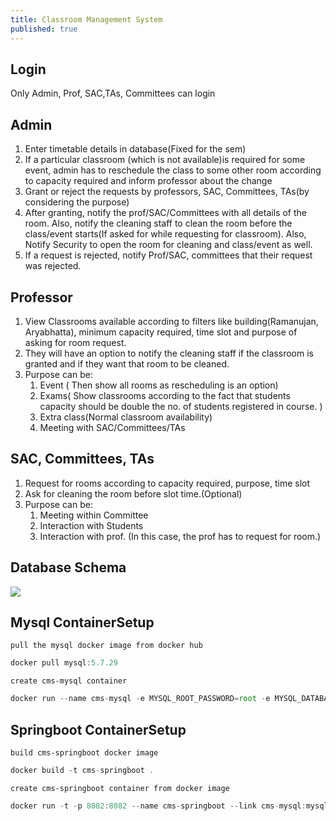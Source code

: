 ```yaml
---
title: Classroom Management System
published: true
---
```


## Login
Only Admin, Prof, SAC,TAs, Committees can login

## Admin
1. Enter timetable details in database(Fixed for the sem)
2. If a particular classroom (which is not available)is required for some event, admin    has to reschedule the class to some other room according to capacity required and inform professor about the change
3. Grant or reject the requests by professors, SAC, Committees, TAs(by considering the purpose)
4. After granting, notify the prof/SAC/Committees with all details of the room. Also, notify the cleaning staff to clean the room before the class/event starts(If asked for while requesting for classroom). Also, Notify Security to open the room for cleaning and class/event as well.
5. If a request is rejected, notify Prof/SAC, committees that their request was rejected.

## Professor
1. View Classrooms available according to filters like building(Ramanujan, Aryabhatta), minimum capacity required, time slot  and purpose of asking for room request. 
2. They will have an option to notify the cleaning staff if the classroom is granted and if they want that room to be cleaned.
3. Purpose can be:
    1. Event ( Then show all rooms as rescheduling is an option)
    2. Exams( Show classrooms according to the fact that students capacity should be double the no. of students registered in course. )
    3. Extra class(Normal classroom availability)
    4. Meeting with SAC/Committees/TAs

## SAC, Committees, TAs
1. Request for rooms according to capacity required, purpose, time slot
2. Ask for cleaning the room before slot time.(Optional)
3. Purpose can be:
    1. Meeting within Committee
    2. Interaction with Students
    3. Interaction with prof. (In this case, the prof has to request for room.)

## Database Schema
![](https://github.com/mukeshpilaniya/cms/blob/pilaniya/src/main/webapp/images/cmsdb.png)

## Mysql ContainerSetup
    pull the mysql docker image from docker hub
```js
docker pull mysql:5.7.29
```

    create cms-mysql container
```js
docker run --name cms-mysql -e MYSQL_ROOT_PASSWORD=root -e MYSQL_DATABASE=cms_db -e MYSQL_USER=cms_user -e MYSQL_PASSWORD=cms_password -d mysql:5.7.29
```
## Springboot ContainerSetup
    build cms-springboot docker image
```js
docker build -t cms-springboot .
```
    create cms-springboot container from docker image
```js
docker run -t -p 8082:8082 --name cms-springboot --link cms-mysql:mysql -d cms-springboot
```
